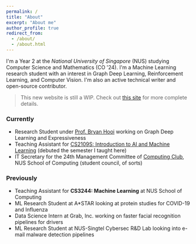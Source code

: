 ```yaml
---
permalink: /
title: "About"
excerpt: "About me"
author_profile: true
redirect_from: 
  - /about/
  - /about.html
---
```


I'm a Year 2 at the _National University of Singapore_ (NUS) studying Computer Science and Mathematics (CO '24). I'm a Machine Learning research student with an interest in Graph Deep Learning, Reinforcement Learning, and Computer Vision. I'm also an active technical writer and open-source contributor.

> This new website is still a WIP. Check out [this site](https://rish16.notion.site/Rishabh-Anand-ceb23e08fecf4afb8732fe0f55039f90) for more complete details.

### Currently
- Research Student under [Prof. Bryan Hooi](http://bhooi.github.io) working on Graph Deep Learning and Expressiveness 
- Teaching Assistant for [CS2109S: Introduction to AI and Machine Learning](https://nusmods.com/modules/CS2109S/introduction-to-ai-and-machine-learning) (debuted the semester I taught here)
- IT Secretary for the 24th Management Committee of [Computing Club](https://nuscomputing.com/about/), NUS School of Computing (student council, of sorts)

### Previously
- Teaching Assistant for **CS3244: Machine Learning** at NUS School of Computing
- ML Research Student at A*STAR looking at protein studies for COVID-19 and Influenza
- Data Science Intern at Grab, Inc. working on faster facial recognition pipelines for drivers
- ML Research Student at NUS-Singtel Cybersec R&D Lab looking into e-mail malware detection pipelines
